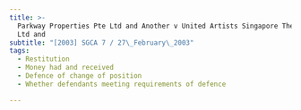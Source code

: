 ```yaml
---
title: >-
  Parkway Properties Pte Ltd and Another v United Artists Singapore Theatres Pte
  Ltd and
subtitle: "[2003] SGCA 7 / 27\_February\_2003"
tags:
  - Restitution
  - Money had and received
  - Defence of change of position
  - Whether defendants meeting requirements of defence

---
```


